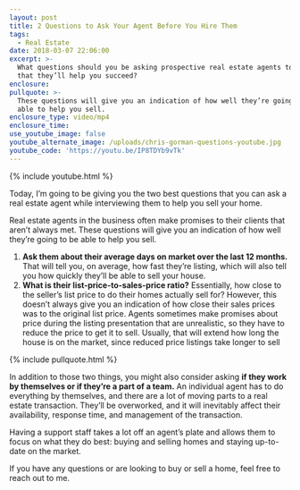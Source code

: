 ```yaml
---
layout: post
title: 2 Questions to Ask Your Agent Before You Hire Them
tags:
  - Real Estate
date: 2018-03-07 22:06:00
excerpt: >-
  What questions should you be asking prospective real estate agents to ensure
  that they’ll help you succeed?
enclosure:
pullquote: >-
  These questions will give you an indication of how well they’re going to be
  able to help you sell.
enclosure_type: video/mp4
enclosure_time:
use_youtube_image: false
youtube_alternate_image: /uploads/chris-gorman-questions-youtube.jpg
youtube_code: 'https://youtu.be/IP8TDYb9vTk'
---
```


{% include youtube.html %}

Today, I’m going to be giving you the two best questions that you can ask a real estate agent while interviewing them to help you sell your home.

Real estate agents in the business often make promises to their clients that aren’t always met. These questions will give you an indication of how well they’re going to be able to help you sell.

1. **Ask them about their average days on market over the last 12 months.** That will tell you, on average, how fast they’re listing, which will also tell you how quickly they’ll be able to sell your house.
2. **What is their list-price-to-sales-price ratio?** Essentially, how close to the seller’s list price to do their homes actually sell for? However, this doesn’t always give you an indication of how close their sales prices was to the original list price. Agents sometimes make promises about price during the listing presentation that are unrealistic, so they have to reduce the price to get it to sell. Usually, that will extend how long the house is on the market, since reduced price listings take longer to sell

{% include pullquote.html %}

In addition to those two things, you might also consider asking **if they work by themselves or if they’re a part of a team.** An individual agent has to do everything by themselves, and there are a lot of moving parts to a real estate transaction. They’ll be overworked, and it will inevitably affect their availability, response time, and management of the transaction.

Having a support staff takes a lot off an agent’s plate and allows them to focus on what they do best: buying and selling homes and staying up-to-date on the market.

If you have any questions or are looking to buy or sell a home, feel free to reach out to me.